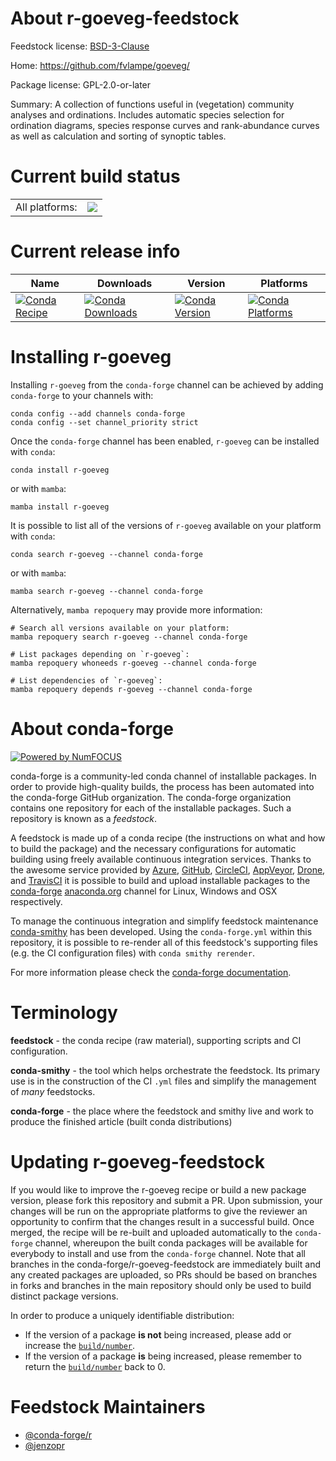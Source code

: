 About r-goeveg-feedstock
========================

Feedstock license: [BSD-3-Clause](https://github.com/conda-forge/r-goeveg-feedstock/blob/main/LICENSE.txt)

Home: https://github.com/fvlampe/goeveg/

Package license: GPL-2.0-or-later

Summary: A collection of functions useful in (vegetation) community analyses and ordinations. Includes automatic species selection for ordination diagrams, species response curves and rank-abundance curves as well as calculation and sorting of synoptic tables.

Current build status
====================


<table><tr><td>All platforms:</td>
    <td>
      <a href="https://dev.azure.com/conda-forge/feedstock-builds/_build/latest?definitionId=7976&branchName=main">
        <img src="https://dev.azure.com/conda-forge/feedstock-builds/_apis/build/status/r-goeveg-feedstock?branchName=main">
      </a>
    </td>
  </tr>
</table>

Current release info
====================

| Name | Downloads | Version | Platforms |
| --- | --- | --- | --- |
| [![Conda Recipe](https://img.shields.io/badge/recipe-r--goeveg-green.svg)](https://anaconda.org/conda-forge/r-goeveg) | [![Conda Downloads](https://img.shields.io/conda/dn/conda-forge/r-goeveg.svg)](https://anaconda.org/conda-forge/r-goeveg) | [![Conda Version](https://img.shields.io/conda/vn/conda-forge/r-goeveg.svg)](https://anaconda.org/conda-forge/r-goeveg) | [![Conda Platforms](https://img.shields.io/conda/pn/conda-forge/r-goeveg.svg)](https://anaconda.org/conda-forge/r-goeveg) |

Installing r-goeveg
===================

Installing `r-goeveg` from the `conda-forge` channel can be achieved by adding `conda-forge` to your channels with:

```
conda config --add channels conda-forge
conda config --set channel_priority strict
```

Once the `conda-forge` channel has been enabled, `r-goeveg` can be installed with `conda`:

```
conda install r-goeveg
```

or with `mamba`:

```
mamba install r-goeveg
```

It is possible to list all of the versions of `r-goeveg` available on your platform with `conda`:

```
conda search r-goeveg --channel conda-forge
```

or with `mamba`:

```
mamba search r-goeveg --channel conda-forge
```

Alternatively, `mamba repoquery` may provide more information:

```
# Search all versions available on your platform:
mamba repoquery search r-goeveg --channel conda-forge

# List packages depending on `r-goeveg`:
mamba repoquery whoneeds r-goeveg --channel conda-forge

# List dependencies of `r-goeveg`:
mamba repoquery depends r-goeveg --channel conda-forge
```


About conda-forge
=================

[![Powered by
NumFOCUS](https://img.shields.io/badge/powered%20by-NumFOCUS-orange.svg?style=flat&colorA=E1523D&colorB=007D8A)](https://numfocus.org)

conda-forge is a community-led conda channel of installable packages.
In order to provide high-quality builds, the process has been automated into the
conda-forge GitHub organization. The conda-forge organization contains one repository
for each of the installable packages. Such a repository is known as a *feedstock*.

A feedstock is made up of a conda recipe (the instructions on what and how to build
the package) and the necessary configurations for automatic building using freely
available continuous integration services. Thanks to the awesome service provided by
[Azure](https://azure.microsoft.com/en-us/services/devops/), [GitHub](https://github.com/),
[CircleCI](https://circleci.com/), [AppVeyor](https://www.appveyor.com/),
[Drone](https://cloud.drone.io/welcome), and [TravisCI](https://travis-ci.com/)
it is possible to build and upload installable packages to the
[conda-forge](https://anaconda.org/conda-forge) [anaconda.org](https://anaconda.org/)
channel for Linux, Windows and OSX respectively.

To manage the continuous integration and simplify feedstock maintenance
[conda-smithy](https://github.com/conda-forge/conda-smithy) has been developed.
Using the ``conda-forge.yml`` within this repository, it is possible to re-render all of
this feedstock's supporting files (e.g. the CI configuration files) with ``conda smithy rerender``.

For more information please check the [conda-forge documentation](https://conda-forge.org/docs/).

Terminology
===========

**feedstock** - the conda recipe (raw material), supporting scripts and CI configuration.

**conda-smithy** - the tool which helps orchestrate the feedstock.
                   Its primary use is in the construction of the CI ``.yml`` files
                   and simplify the management of *many* feedstocks.

**conda-forge** - the place where the feedstock and smithy live and work to
                  produce the finished article (built conda distributions)


Updating r-goeveg-feedstock
===========================

If you would like to improve the r-goeveg recipe or build a new
package version, please fork this repository and submit a PR. Upon submission,
your changes will be run on the appropriate platforms to give the reviewer an
opportunity to confirm that the changes result in a successful build. Once
merged, the recipe will be re-built and uploaded automatically to the
`conda-forge` channel, whereupon the built conda packages will be available for
everybody to install and use from the `conda-forge` channel.
Note that all branches in the conda-forge/r-goeveg-feedstock are
immediately built and any created packages are uploaded, so PRs should be based
on branches in forks and branches in the main repository should only be used to
build distinct package versions.

In order to produce a uniquely identifiable distribution:
 * If the version of a package **is not** being increased, please add or increase
   the [``build/number``](https://docs.conda.io/projects/conda-build/en/latest/resources/define-metadata.html#build-number-and-string).
 * If the version of a package **is** being increased, please remember to return
   the [``build/number``](https://docs.conda.io/projects/conda-build/en/latest/resources/define-metadata.html#build-number-and-string)
   back to 0.

Feedstock Maintainers
=====================

* [@conda-forge/r](https://github.com/conda-forge/r/)
* [@jenzopr](https://github.com/jenzopr/)

